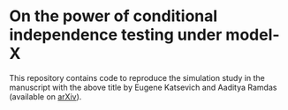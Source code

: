 # On the power of conditional independence testing under model-X

This repository contains code to reproduce the simulation study in the manuscript with the above title by Eugene Katsevich and Aaditya Ramdas (available on [arXiv](https://arxiv.org/abs/2005.05506)).
